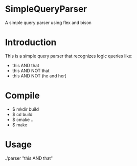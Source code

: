# SimpleQueryParser
A simple query parser using flex and bison

Introduction
============

This is a simple query parser that recognizes logic queries like:

 - this AND that
 - this AND NOT that
 - this AND NOT (he and her)

Compile
=======

 - $ mkdir build
 - $ cd build
 - $ cmake ..
 - $ make

Usage
=====

./parser "this AND that"